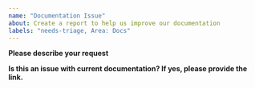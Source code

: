```yaml
---
name: "Documentation Issue"
about: Create a report to help us improve our documentation
labels: "needs-triage, Area: Docs"
---
```


**Please describe your request**

**Is this an issue with current documentation? If yes, please provide the link.**
